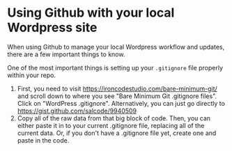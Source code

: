 # Using Github with your local Wordpress site

When using Github to manage your local Wordpress workflow and updates, there are a few important things to know.

One of the most important things is setting up your `.gitignore` file properly within your repo.
1. First, you need to visit https://ironcodestudio.com/bare-minimum-git/ and scroll down to where you see "Bare Minimum Git .gitignore files". Click on "WordPress .gitignore". Alternatively, you can just go directly to https://gist.github.com/salcode/9940509
2. Copy all of the raw data from that big block of code. Then, you can either paste it in to your current .gitignore file, replacing all of the current data. Or, if you don't have a .gitignore file yet, create one and paste in the code.
